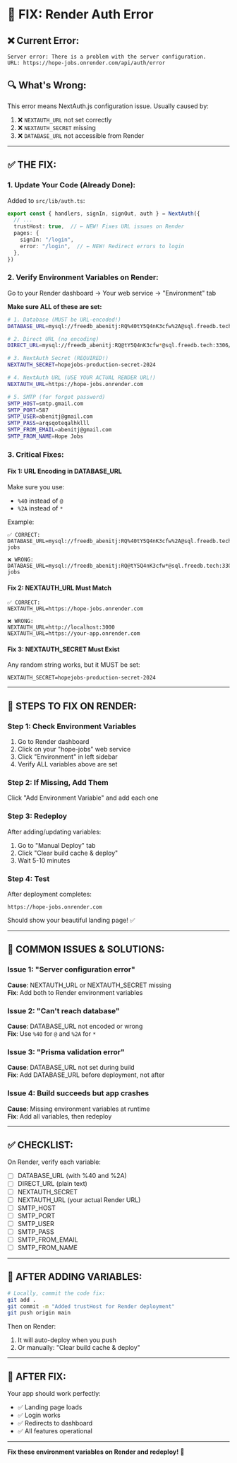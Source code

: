 # 🔧 FIX: Render Auth Error

## ❌ **Current Error:**
```
Server error: There is a problem with the server configuration.
URL: https://hope-jobs.onrender.com/api/auth/error
```

## 🔍 **What's Wrong:**

This error means NextAuth.js configuration issue. Usually caused by:
1. ❌ `NEXTAUTH_URL` not set correctly
2. ❌ `NEXTAUTH_SECRET` missing
3. ❌ `DATABASE_URL` not accessible from Render

---

## ✅ **THE FIX:**

### **1. Update Your Code (Already Done):**

Added to `src/lib/auth.ts`:
```typescript
export const { handlers, signIn, signOut, auth } = NextAuth({
  // ...
  trustHost: true,  // ← NEW! Fixes URL issues on Render
  pages: {
    signIn: "/login",
    error: "/login",  // ← NEW! Redirect errors to login
  },
})
```

### **2. Verify Environment Variables on Render:**

Go to your Render dashboard → Your web service → "Environment" tab

**Make sure ALL of these are set:**

```bash
# 1. Database (MUST be URL-encoded!)
DATABASE_URL=mysql://freedb_abenitj:RQ%40tY5Q4nK3cfw%2A@sql.freedb.tech:3306/freedb_hope-jobs

# 2. Direct URL (no encoding)
DIRECT_URL=mysql://freedb_abenitj:RQ@tY5Q4nK3cfw*@sql.freedb.tech:3306/freedb_hope-jobs

# 3. NextAuth Secret (REQUIRED!)
NEXTAUTH_SECRET=hopejobs-production-secret-2024

# 4. NextAuth URL (USE YOUR ACTUAL RENDER URL!)
NEXTAUTH_URL=https://hope-jobs.onrender.com

# 5. SMTP (for forgot password)
SMTP_HOST=smtp.gmail.com
SMTP_PORT=587
SMTP_USER=abenitj@gmail.com
SMTP_PASS=arqsqoteqalhklll
SMTP_FROM_EMAIL=abenitj@gmail.com
SMTP_FROM_NAME=Hope Jobs
```

### **3. Critical Fixes:**

#### **Fix 1: URL Encoding in DATABASE_URL**
Make sure you use:
- `%40` instead of `@` 
- `%2A` instead of `*`

Example:
```
✅ CORRECT:
DATABASE_URL=mysql://freedb_abenitj:RQ%40tY5Q4nK3cfw%2A@sql.freedb.tech:3306/freedb_hope-jobs

❌ WRONG:
DATABASE_URL=mysql://freedb_abenitj:RQ@tY5Q4nK3cfw*@sql.freedb.tech:3306/freedb_hope-jobs
```

#### **Fix 2: NEXTAUTH_URL Must Match**
```
✅ CORRECT:
NEXTAUTH_URL=https://hope-jobs.onrender.com

❌ WRONG:
NEXTAUTH_URL=http://localhost:3000
NEXTAUTH_URL=https://your-app.onrender.com
```

#### **Fix 3: NEXTAUTH_SECRET Must Exist**
Any random string works, but it MUST be set:
```
NEXTAUTH_SECRET=hopejobs-production-secret-2024
```

---

## 🚀 **STEPS TO FIX ON RENDER:**

### **Step 1: Check Environment Variables**
1. Go to Render dashboard
2. Click on your "hope-jobs" web service
3. Click "Environment" in left sidebar
4. Verify ALL variables above are set

### **Step 2: If Missing, Add Them**
Click "Add Environment Variable" and add each one

### **Step 3: Redeploy**
After adding/updating variables:
1. Go to "Manual Deploy" tab
2. Click "Clear build cache & deploy"
3. Wait 5-10 minutes

### **Step 4: Test**
After deployment completes:
```
https://hope-jobs.onrender.com
```

Should show your beautiful landing page! ✅

---

## 🎯 **COMMON ISSUES & SOLUTIONS:**

### **Issue 1: "Server configuration error"**
**Cause**: NEXTAUTH_URL or NEXTAUTH_SECRET missing  
**Fix**: Add both to Render environment variables

### **Issue 2: "Can't reach database"**
**Cause**: DATABASE_URL not encoded or wrong  
**Fix**: Use `%40` for `@` and `%2A` for `*`

### **Issue 3: "Prisma validation error"**
**Cause**: DATABASE_URL not set during build  
**Fix**: Add DATABASE_URL before deployment, not after

### **Issue 4: Build succeeds but app crashes**
**Cause**: Missing environment variables at runtime  
**Fix**: Add all variables, then redeploy

---

## ✅ **CHECKLIST:**

On Render, verify each variable:
- [ ] DATABASE_URL (with %40 and %2A)
- [ ] DIRECT_URL (plain text)
- [ ] NEXTAUTH_SECRET
- [ ] NEXTAUTH_URL (your actual Render URL)
- [ ] SMTP_HOST
- [ ] SMTP_PORT
- [ ] SMTP_USER
- [ ] SMTP_PASS
- [ ] SMTP_FROM_EMAIL
- [ ] SMTP_FROM_NAME

---

## 🔄 **AFTER ADDING VARIABLES:**

```bash
# Locally, commit the code fix:
git add .
git commit -m "Added trustHost for Render deployment"
git push origin main
```

Then on Render:
1. It will auto-deploy when you push
2. Or manually: "Clear build cache & deploy"

---

## 🎉 **AFTER FIX:**

Your app should work perfectly:
- ✅ Landing page loads
- ✅ Login works
- ✅ Redirects to dashboard
- ✅ All features operational

---

**Fix these environment variables on Render and redeploy!** 🚀


